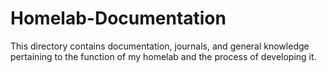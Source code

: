 # Homelab-Documentation
This directory contains documentation, journals, and general knowledge pertaining to the function of my homelab and the process of developing it.
